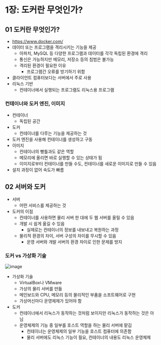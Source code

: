 # 1장: 도커란 무엇인가?

## 01 도커란 무엇인가?

- https://www.docker.com/
- 데이터 또는 프로그램을 격리시키는 기능을 제공
    - 아파치, MySQL 등 다양한 프로그램과 데이터를 각각 독립된 환경에 격리
    - 통신은 가능하지만 메모리, 저장소 등의 침범은 불가능
    - 격리된 환경이 필요한 이유
        - 프로그램간 오류를 방기하기 위함
- 클라이언트 컴퓨터보다는 서버에서 주로 사용
- 리눅스 기반
    - 컨테이너에서 실행되는 프로그램도 리눅스용 프로그램

### 컨테이너와 도커 엔진, 이미지

- 컨테이너
    - 독립된 공간
- 도커
    - 컨테이너를 다루는 기능을 제공하는 것
- 도커 엔진을 사용해 컨테이너를 생성하고 구동
- 이미지
    - 컨테이너의 빵틀과도 같은 역할
    - 메모리에 올리면 바로 실행할 수 있는 상태가 됨
    - 이미지로부터 컨테이너를 만들 수도, 컨테이너를 새로운 이미지로 만들 수 있음
- 설치 과정이 없어 속도가 빠름

## 02 서버와 도커

- 서버
    - 어떤 서비스를 제공하는 것
- 도커의 이점
    - 컨테이너를 사용하면 물리 서버 한 대에 두 웹 서버를 올릴 수 있음
    - 개발 시 쉽게 옮길 수 있음
        - 실제로는 컨테이너의 정보를 내보내고 복원하는 과정
    - 물리적 환경의 차이, 서버 구성의 차이를 무시할 수 있음
        - 운영 서버와 개발 서버의 환경 차이로 인한 문제를 방지

### 도커 vs 가상화 기술

![image](https://github.com/sangeun99/hyundai-it-e-java-fullstack/assets/63828057/d14fae8b-1ba8-434c-95b6-8931b06b5365)

- 가상화 기술
    - VirtualBox나 VMware
    - 가상의 물리 서버를 만듦
    - 메인보드와 CPU, 메모리 등의 물리적인 부품을 소프트웨어로 구현
    - 가상머신마다 운영체제가 있어야 함
- 도커
    - 컨테이너에서 리눅스가 동작하는 것처럼 보이지만 리눅스가 동작하는 것은 아님
    - 운영체제의 기능 중 일부를 호스트 역할을 하는 물리 서버에 맡김
        - 컨테이너는 운영체제의 일부 기능을 호스트 컴퓨터에 의존함
        - 물리 서버에도 리눅스 기능이 필요, 컨테이너의 내용도 리눅스 운영체제